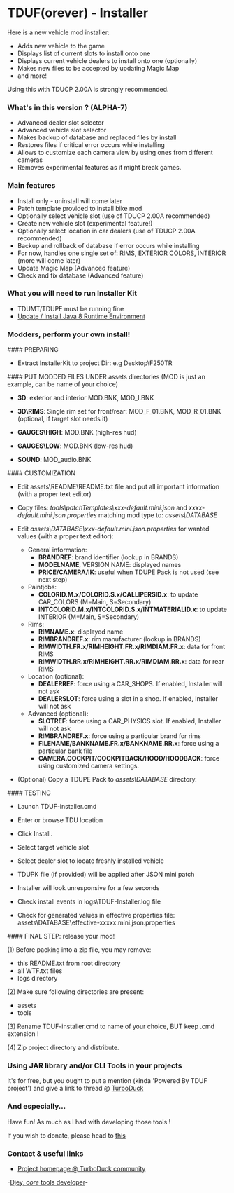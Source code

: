 # TDUF(orever) - Installer

Here is a new vehicle mod installer:
* Adds new vehicle to the game
* Displays list of current slots to install onto one
* Displays current vehicle dealers to install onto one (optionally)
* Makes new files to be accepted by updating Magic Map
* and more!

Using this with TDUCP 2.00A is strongly recommended.


### What's in this version ? (ALPHA-7)

* Advanced dealer slot selector
* Advanced vehicle slot selector
* Makes backup of database and replaced files by install
* Restores files if critical error occurs while installing
* Allows to customize each camera view by using ones from different cameras
* Removes experimental features as it might break games.


### Main features

* Install only - uninstall will come later
* Patch template provided to install bike mod
* Optionally select vehicle slot (use of TDUCP 2.00A recommended)
* Create new vehicle slot (experimental feature!)
* Optionally select location in car dealers (use of TDUCP 2.00A recommended)
* Backup and rollback of database if error occurs while installing
* For now, handles one single set of: RIMS, EXTERIOR COLORS, INTERIOR (more will come later)
* Update Magic Map (Advanced feature)
* Check and fix database (Advanced feature)


### What you will need to run Installer Kit

* TDUMT/TDUPE must be running fine
* [Update / Install Java 8 Runtime Environment](http://www.oracle.com/technetwork/java/javase/downloads/jre8-downloads-2133155.html)


###  Modders, perform your own install!

#### PREPARING

- Extract InstallerKit to project Dir: e.g Desktop\F250TR


#### PUT MODDED FILES UNDER assets directories
(MOD is just an example, can be name of your choice)

- **3D**: exterior and interior MOD.BNK, MOD_I.BNK

- **3D\RIMS**: Single rim set for front/rear: MOD_F_01.BNK, MOD_R_01.BNK (optional, if target slot needs it)

- **GAUGES\HIGH**: MOD.BNK (high-res hud)

- **GAUGES\LOW**: MOD.BNK (low-res hud)

- **SOUND**: MOD_audio.BNK


#### CUSTOMIZATION

- Edit assets\README\README.txt file and put all important information (with a proper text editor)

- Copy files: *tools\patchTemplates\xxx-default.mini.json* and *xxxx-default.mini.json.properties* matching mod type
to:  *assets\DATABASE*

- Edit *assets\DATABASE\xxx-default.mini.json.properties* for wanted values (with a proper text editor):
    - General information:
        - **BRANDREF**: brand identifier (lookup in BRANDS)
        - **MODELNAME**, VERSION NAME: displayed names
        - **PRICE/CAMERA/IK**: useful when TDUPE Pack is not used (see next step)
    - Paintjobs:
        - **COLORID.M.x/COLORID.S.x/CALLIPERSID.x**: to update CAR_COLORS (M=Main, S=Secondary)
        - **INTCOLORID.M.x/INTCOLORID.S.x/INTMATERIALID.x**: to update INTERIOR (M=Main, S=Secondary)
    - Rims:
        - **RIMNAME.x**: displayed name
        - **RIMBRANDREF.x**: rim manufacturer (lookup in BRANDS)
        - **RIMWIDTH.FR.x/RIMHEIGHT.FR.x/RIMDIAM.FR.x**: data for front RIMS
        - **RIMWIDTH.RR.x/RIMHEIGHT.RR.x/RIMDIAM.RR.x**: data for rear RIMS
    - Location (optional):
        - **DEALERREF**: force using a CAR_SHOPS. If enabled, Installer will not ask
        - **DEALERSLOT**: force using a slot in a shop. If enabled, Installer will not ask
    - Advanced (optional):
        - **SLOTREF**: force using a CAR_PHYSICS slot. If enabled, Installer will not ask
        - **RIMBRANDREF.x**: force using a particular brand for rims
        - **FILENAME/BANKNAME.FR.x/BANKNAME.RR.x**: force using a particular bank file
        - **CAMERA.COCKPIT/COCKPITBACK/HOOD/HOODBACK**: force using customized camera settings.

- (Optional) Copy a TDUPE Pack to *assets\DATABASE* directory.


#### TESTING

- Launch TDUF-installer.cmd

- Enter or browse TDU location

- Click Install.

- Select target vehicle slot

- Select dealer slot to locate freshly installed vehicle

- TDUPK file (if provided) will be applied after JSON mini patch

- Installer will look unresponsive for a few seconds

- Check install events in logs\TDUF-Installer.log file

- Check for generated values in effective properties file: assets\DATABASE\effective-xxxxx.mini.json.properties


#### FINAL STEP: release your mod!

(1) Before packing into a zip file, you may remove:

- this README.txt from root directory
- all WTF.txt files
- logs directory

(2) Make sure following directories are present:

- assets
- tools

(3) Rename TDUF-installer.cmd to name of your choice, BUT keep .cmd extension !

(4) Zip project directory and distribute.


### Using JAR library and/or CLI Tools in your projects

It's for free, but you ought to put a mention (kinda 'Powered By TDUF project') and give a link to thread @ [TurboDuck](http://forum.turboduck.net/threads/32570-Djey-Discussion-about-new-modding-possibilities)


###  And especially...

Have fun! As much as I had with developing those tools !

If you wish to donate, please head to [this](http://bit.ly/13YI3bP)


### Contact & useful links

* [Project homepage @ TurboDuck community](http://forum.turboduck.net/forums/57-Mod-Tools-Support)


-[Djey, *core* tools developer](https://github.com/djey47)-